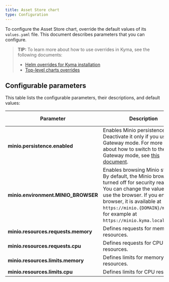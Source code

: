 ```yaml
---
title: Asset Store chart
type: Configuration
---
```


To configure the Asset Store chart, override the default values of its `values.yaml` file. This document describes parameters that you can configure.

>**TIP:** To learn more about how to use overrides in Kyma, see the following documents: 
>* [Helm overrides for Kyma installation](/root/kyma/#configuration-helm-overrides-for-kyma-installation)
>* [Top-level charts overrides](/root/kyma/#configuration-helm-overrides-for-kyma-installation-top-level-charts-overrides)

## Configurable parameters

This table lists the configurable parameters, their descriptions, and default values:

| Parameter | Description | Default value |
|-----------|-------------|---------------|
| **minio.persistence.enabled** | Enables Minio persistence. Deactivate it only if you use the Gateway mode. For more details about how to switch to the Minio Gateway mode, see [this document](#tutorials-set-minio-to-the-google-cloud-storage-gateway-mode). | `true` |
| **minio.environment.MINIO_BROWSER** | Enables browsing Minio storage. By default, the Minio browser is turned off for security reasons. You can change the value to `on` to use the browser. If you enable the browser, it is available at `https://minio.{DOMAIN}/minio/`, for example at `https://minio.kyma.local/minio/`. | `"off"` |
| **minio.resources.requests.memory** | Defines requests for memory resources. | `32Mi` |
| **minio.resources.requests.cpu** |   Defines requests for CPU resources. | `10m` |
| **minio.resources.limits.memory** |  Defines limits for memory resources. | `128Mi` |
| **minio.resources.limits.cpu** | Defines limits for CPU resources. | `100m` |

